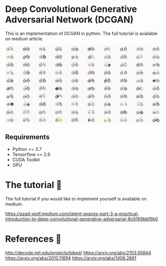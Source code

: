 # Deep Convolutional Generative Adversarial Network (DCGAN)
This is an implementation of DCGAN in python. The full tutorial is available on medium article.

![dcgan image](bicycles.png)

## Requirements

* Python >= 3.7
* Tensorflow >= 2.6
* CUDA Toolkit
* GPU

# The tutorial 📃
The full tutorial if you would like to implement yourself is available on medium.

https://azad-wolf.medium.com/latent-spaces-part-3-a-practical-introduction-to-deep-convolutional-generative-adversarial-8c6169bbf9b0

# References 🔗

http://decode.mit.edu/projects/biked/
https://arxiv.org/abs/2103.05844
https://arxiv.org/abs/2010.11694
https://arxiv.org/abs/1406.2661



